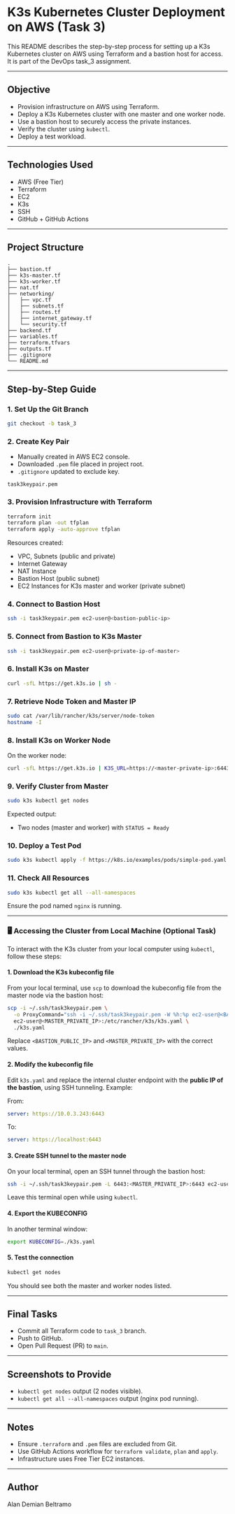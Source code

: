 # K3s Kubernetes Cluster Deployment on AWS (Task 3)

This README describes the step-by-step process for setting up a K3s Kubernetes cluster on AWS using Terraform and a bastion host for access. It is part of the DevOps task_3 assignment.

---

## Objective

- Provision infrastructure on AWS using Terraform.
- Deploy a K3s Kubernetes cluster with one master and one worker node.
- Use a bastion host to securely access the private instances.
- Verify the cluster using `kubectl`.
- Deploy a test workload.

---

## Technologies Used

- AWS (Free Tier)
- Terraform
- EC2
- K3s
- SSH
- GitHub + GitHub Actions

---

## Project Structure

```
.
├── bastion.tf
├── k3s-master.tf
├── k3s-worker.tf
├── nat.tf
├── networking/
│   ├── vpc.tf
│   ├── subnets.tf
│   ├── routes.tf
│   ├── internet_gateway.tf
│   └── security.tf
├── backend.tf
├── variables.tf
├── terraform.tfvars
├── outputs.tf
├── .gitignore
└── README.md
```

---

## Step-by-Step Guide

### 1. Set Up the Git Branch

```bash
git checkout -b task_3
```

### 2. Create Key Pair

- Manually created in AWS EC2 console.
- Downloaded `.pem` file placed in project root.
- `.gitignore` updated to exclude key.

```
task3keypair.pem
```

### 3. Provision Infrastructure with Terraform

```bash
terraform init
terraform plan -out tfplan
terraform apply -auto-approve tfplan
```

Resources created:
- VPC, Subnets (public and private)
- Internet Gateway
- NAT Instance
- Bastion Host (public subnet)
- EC2 Instances for K3s master and worker (private subnet)

### 4. Connect to Bastion Host

```bash
ssh -i task3keypair.pem ec2-user@<bastion-public-ip>
```

### 5. Connect from Bastion to K3s Master

```bash
ssh -i task3keypair.pem ec2-user@<private-ip-of-master>
```

### 6. Install K3s on Master

```bash
curl -sfL https://get.k3s.io | sh -
```

### 7. Retrieve Node Token and Master IP

```bash
sudo cat /var/lib/rancher/k3s/server/node-token
hostname -I
```

### 8. Install K3s on Worker Node

On the worker node:

```bash
curl -sfL https://get.k3s.io | K3S_URL=https://<master-private-ip>:6443 K3S_TOKEN=<copied-token> sh -
```

### 9. Verify Cluster from Master

```bash
sudo k3s kubectl get nodes
```

Expected output:
- Two nodes (master and worker) with `STATUS = Ready`

### 10. Deploy a Test Pod

```bash
sudo k3s kubectl apply -f https://k8s.io/examples/pods/simple-pod.yaml
```

### 11. Check All Resources

```bash
sudo k3s kubectl get all --all-namespaces
```

Ensure the pod named `nginx` is running.

---

### 🖥️ Accessing the Cluster from Local Machine (Optional Task)

To interact with the K3s cluster from your local computer using `kubectl`, follow these steps:

#### 1. Download the K3s kubeconfig file

From your local terminal, use `scp` to download the kubeconfig file from the master node via the bastion host:

```bash
scp -i ~/.ssh/task3keypair.pem \
  -o ProxyCommand="ssh -i ~/.ssh/task3keypair.pem -W %h:%p ec2-user@<BASTION_PUBLIC_IP>" \
  ec2-user@<MASTER_PRIVATE_IP>:/etc/rancher/k3s/k3s.yaml \
  ./k3s.yaml
```

Replace `<BASTION_PUBLIC_IP>` and `<MASTER_PRIVATE_IP>` with the correct values.

#### 2. Modify the kubeconfig file

Edit `k3s.yaml` and replace the internal cluster endpoint with the **public IP of the bastion**, using SSH tunneling. Example:

From:
```yaml
server: https://10.0.3.243:6443
```

To:
```yaml
server: https://localhost:6443
```

#### 3. Create SSH tunnel to the master node

On your local terminal, open an SSH tunnel through the bastion host:

```bash
ssh -i ~/.ssh/task3keypair.pem -L 6443:<MASTER_PRIVATE_IP>:6443 ec2-user@<BASTION_PUBLIC_IP>
```

Leave this terminal open while using `kubectl`.

#### 4. Export the KUBECONFIG

In another terminal window:

```bash
export KUBECONFIG=./k3s.yaml
```

#### 5. Test the connection

```bash
kubectl get nodes
```

You should see both the master and worker nodes listed.

---


## Final Tasks

- Commit all Terraform code to `task_3` branch.
- Push to GitHub.
- Open Pull Request (PR) to `main`.

---

## Screenshots to Provide

- `kubectl get nodes` output (2 nodes visible).
- `kubectl get all --all-namespaces` output (nginx pod running).

---

## Notes

- Ensure `.terraform` and `.pem` files are excluded from Git.
- Use GitHub Actions workflow for `terraform validate`, `plan` and `apply`.
- Infrastructure uses Free Tier EC2 instances.

---

## Author

Alan Demian Beltramo
